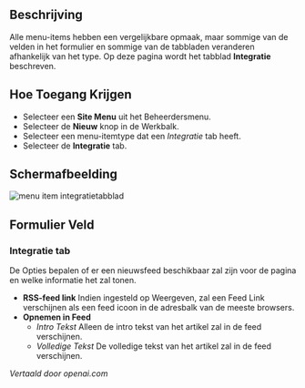 <!-- Filename: Help6.x:Menu_Item_Integration  / Display title: Menu-itemintegratie -->

## Beschrijving

Alle menu-items hebben een vergelijkbare opmaak, maar sommige van de velden in het formulier en sommige van de tabbladen veranderen afhankelijk van het type. Op deze pagina wordt het tabblad **Integratie** beschreven.

## Hoe Toegang Krijgen

* Selecteer een **Site Menu** uit het Beheerdersmenu.
* Selecteer de **Nieuw** knop in de Werkbalk.
* Selecteer een menu-itemtype dat een *Integratie* tab heeft.
* Selecteer de **Integratie** tab.

## Schermafbeelding

![menu item integratietabblad](../../../nl/images/menu-items-common/menu-item-category-blog-integration.png)

## Formulier Veld

### Integratie tab

De Opties bepalen of er een nieuwsfeed beschikbaar zal zijn voor de pagina
en welke informatie het zal tonen.

- **RSS-feed link** Indien ingesteld op Weergeven, zal een Feed Link verschijnen als een feed
  icoon in de adresbalk van de meeste browsers.
- **Opnemen in Feed**
  - *Intro Tekst* Alleen de intro tekst van het artikel zal in de feed verschijnen.
  - *Volledige Tekst* De volledige tekst van het artikel zal in de feed verschijnen.

*Vertaald door openai.com*

